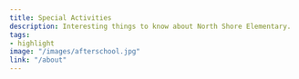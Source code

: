```yaml
---
title: Special Activities
description: Interesting things to know about North Shore Elementary.
tags:
- highlight
image: "/images/afterschool.jpg"
link: "/about"
---
```

